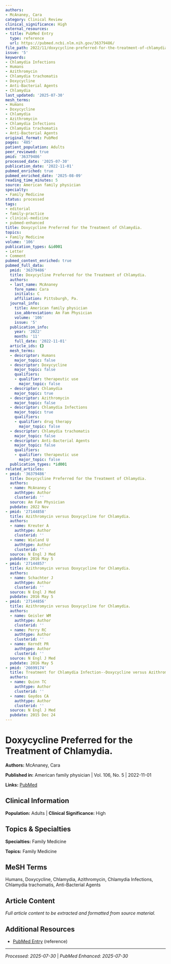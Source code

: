 ```yaml
---
authors:
- McAnaney, Cara
category: Clinical Review
clinical_significance: High
external_resources:
- title: PubMed Entry
  type: reference
  url: https://pubmed.ncbi.nlm.nih.gov/36379486/
file_path: 2022/11/doxycycline-preferred-for-the-treatment-of-chlamydia.md
issue: '5'
keywords:
- Chlamydia Infections
- Humans
- Azithromycin
- Chlamydia trachomatis
- Doxycycline
- Anti-Bacterial Agents
- Chlamydia
last_updated: '2025-07-30'
mesh_terms:
- Humans
- Doxycycline
- Chlamydia
- Azithromycin
- Chlamydia Infections
- Chlamydia trachomatis
- Anti-Bacterial Agents
original_format: PubMed
pages: '485'
patient_population: Adults
peer_reviewed: true
pmid: '36379486'
processed_date: '2025-07-30'
publication_date: '2022-11-01'
pubmed_enriched: true
pubmed_enriched_date: '2025-08-09'
reading_time_minutes: 5
source: American family physician
specialty:
- Family Medicine
status: processed
tags:
- editorial
- family-practice
- clinical-medicine
- pubmed-enhanced
title: Doxycycline Preferred for the Treatment of Chlamydia.
topics:
- Family Medicine
volume: '106'
publication_types: &id001
- Letter
- Comment
pubmed_content_enriched: true
pubmed_full_data:
  pmid: '36379486'
  title: Doxycycline Preferred for the Treatment of Chlamydia.
  authors:
  - last_name: McAnaney
    fore_name: Cara
    initials: C
    affiliation: Pittsburgh, Pa.
  journal_info:
    title: American family physician
    iso_abbreviation: Am Fam Physician
    volume: '106'
    issue: '5'
  publication_info:
    year: '2022'
    month: '11'
    full_date: '2022-11-01'
  article_ids: {}
  mesh_terms:
  - descriptor: Humans
    major_topic: false
  - descriptor: Doxycycline
    major_topic: false
    qualifiers:
    - qualifier: therapeutic use
      major_topic: false
  - descriptor: Chlamydia
    major_topic: true
  - descriptor: Azithromycin
    major_topic: false
  - descriptor: Chlamydia Infections
    major_topic: true
    qualifiers:
    - qualifier: drug therapy
      major_topic: false
  - descriptor: Chlamydia trachomatis
    major_topic: false
  - descriptor: Anti-Bacterial Agents
    major_topic: false
    qualifiers:
    - qualifier: therapeutic use
      major_topic: false
  publication_types: *id001
related_articles:
- pmid: '36379486'
  title: Doxycycline Preferred for the Treatment of Chlamydia.
  authors:
  - name: McAnaney C
    authtype: Author
    clusterid: ''
  source: Am Fam Physician
  pubdate: 2022 Nov
- pmid: '27144858'
  title: Azithromycin versus Doxycycline for Chlamydia.
  authors:
  - name: Kreuter A
    authtype: Author
    clusterid: ''
  - name: Wieland U
    authtype: Author
    clusterid: ''
  source: N Engl J Med
  pubdate: 2016 May 5
- pmid: '27144857'
  title: Azithromycin versus Doxycycline for Chlamydia.
  authors:
  - name: Schachter J
    authtype: Author
    clusterid: ''
  source: N Engl J Med
  pubdate: 2016 May 5
- pmid: '27144856'
  title: Azithromycin versus Doxycycline for Chlamydia.
  authors:
  - name: Geisler WM
    authtype: Author
    clusterid: ''
  - name: Perry RC
    authtype: Author
    clusterid: ''
  - name: Kerndt PR
    authtype: Author
    clusterid: ''
  source: N Engl J Med
  pubdate: 2016 May 5
- pmid: '26699174'
  title: Treatment for Chlamydia Infection--Doxycycline versus Azithromycin.
  authors:
  - name: Quinn TC
    authtype: Author
    clusterid: ''
  - name: Gaydos CA
    authtype: Author
    clusterid: ''
  source: N Engl J Med
  pubdate: 2015 Dec 24
---
```


# Doxycycline Preferred for the Treatment of Chlamydia.

**Authors:** McAnaney, Cara

**Published in:** American family physician | Vol. 106, No. 5 | 2022-11-01

**Links:** [PubMed](https://pubmed.ncbi.nlm.nih.gov/36379486/)

## Clinical Information

**Population:** Adults | **Clinical Significance:** High

## Topics & Specialties

**Specialties:** Family Medicine

**Topics:** Family Medicine

## MeSH Terms

Humans, Doxycycline, Chlamydia, Azithromycin, Chlamydia Infections, Chlamydia trachomatis, Anti-Bacterial Agents

## Article Content

*Full article content to be extracted and formatted from source material.*

## Additional Resources

- [PubMed Entry](https://pubmed.ncbi.nlm.nih.gov/36379486/) (reference)

---

*Processed: 2025-07-30* | *PubMed Enhanced: 2025-07-30*
